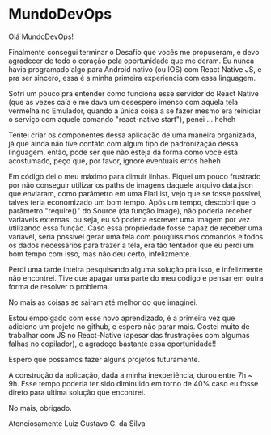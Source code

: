 # MundoDevOps

Olá MundoDevOps!

Finalmente consegui terminar o Desafio que vocês me propuseram, e devo agradecer de todo o coração pela oportunidade que me deram. 
Eu nunca havia programado algo para Android nativo (ou IOS) com React Native JS, e pra ser sincero, essa é a minha primeira experiencia com essa linguagem. 

Sofri um pouco pra entender como funciona esse servidor do React Native (que as vezes caía e me dava um desespero imenso com aquela tela vermelha no Emulador, quando a única coisa a se fazer mesmo era reiniciar o serviço com aquele comando "react-native start"), penei ... heheh

Tentei criar os componentes dessa aplicação de uma maneira organizada, já que ainda não tive contato com algum tipo de padronização dessa linguagem, então, pode ser que não esteja da forma como você está acostumado, peço que, por favor, ignore eventuais erros heheh

Em código dei o meu máximo para dimuir linhas. Fiquei um pouco frustrado por não conseguir utilizar os paths de imagens daquele arquivo data.json que enviaram, como parâmetro em uma FlatList, vejo que se fosse possível, talves teria economizado um bom tempo. 
Após um tempo, descobri que o parâmetro "require()" do Source (da função Image), não poderia receber variáveis externas, ou seja, eu só poderia escrever uma imagem por vez utilizando essa função. Caso essa propriedade fosse capaz de receber uma variável, seria possível gerar uma tela com pouqúissimos comandos e todos os dados necessários para trazer a tela, era tão tentador que eu perdi um bom tempo com isso, mas não deu certo, infelizmente. 

Perdi uma tarde inteira pesquisando alguma solução pra isso, e infelizmente não encontrei. Tive que apagar uma parte do meu código e pensar em outra forma de resolver o problema. 

No mais as coisas se sairam até melhor do que imaginei. 

Estou empolgado com esse novo aprendizado, é a primeira vez que adiciono um projeto no github, e espero não parar mais. Gostei muito de trabalhar com JS no React-Native (apesar das frustrações com algumas falhas no copilador), e agradeço bastante essa oportunidade!! 

Espero que possamos fazer alguns projetos futuramente.

A construção da aplicação, dada a minha inexperiência, durou entre 7h ~ 9h. Esse tempo poderia ter sido diminuido em torno de 40% caso eu fosse direto para ultima solução que encontrei. 

No mais, obrigado. 

Atenciosamente Luiz Gustavo G. da Silva
